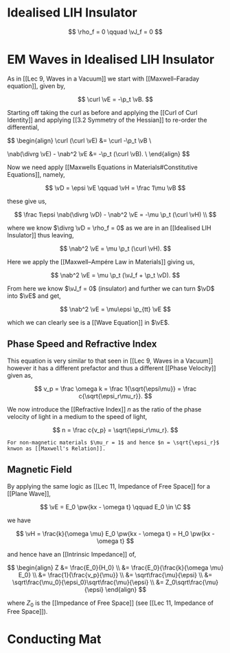 # Idealised LIH Insulator

$$
\rho_f = 0 \qquad \vJ_f = 0
$$

# EM Waves in Idealised LIH Insulator

As in [[Lec 9, Waves in a Vacuum]] we start with [[Maxwell–Faraday equation]], given by,

$$ \curl \vE = -\p_t \vB. $$

Starting off taking the curl as before and applying the [[Curl of Curl Identity]] and applying [[3.2 Symmetry of the Hessian]] to re-order the differential,

$$
\begin{align}
\curl (\curl \vE) &=
\curl -\p_t \vB \\

\nab(\divrg \vE) - \nab^2 \vE &=
-\p_t (\curl \vB). \\
\end{align}
$$

Now we need apply [[Maxwells Equations in Materials#Constitutive Equations]], namely,

$$
\vD = \epsi \vE \qquad \vH = \frac 1\mu \vB
$$

these give us,

$$
\frac 1\epsi \nab(\divrg \vD) - \nab^2 \vE =
-\mu \p_t (\curl \vH) \\
$$

where we know $\divrg \vD = \rho_f = 0$ as we are in an [[Idealised LIH Insulator]] thus leaving,

$$
\nab^2 \vE =
\mu \p_t (\curl \vH).
$$

Here we apply the [[Maxwell–Ampére Law in Materials]] giving us,

$$
\nab^2 \vE =
\mu \p_t (\vJ_f + \p_t \vD).
$$

From here we know $\vJ_f = 0$ (insulator) and further we can turn $\vD$ into $\vE$ and get,

$$ \nab^2 \vE = \mu\epsi \p_{tt} \vE $$

which we can clearly see is a [[Wave Equation]] in $\vE$.

## Phase Speed and Refractive Index

This equation is very similar to that seen in [[Lec 9, Waves in a Vacuum]] however it has a different prefactor and thus a different [[Phase Velocity]] given as,

$$ v_p = \frac \omega k = \frac 1{\sqrt{\epsi\mu}} = \frac c{\sqrt{\epsi_r\mu_r}}. $$

We now introduce the [[Refractive Index]] $n$ as the ratio of the phase velocity of light in a medium to the speed of light,

$$
n = \frac c{v_p} = \sqrt{\epsi_r\mu_r}.
$$

```ad-note
For non-magnetic materials $\mu_r = 1$ and hence $n = \sqrt{\epsi_r}$ knwon as [[Maxwell's Relation]].
```

## Magnetic Field

By applying the same logic as [[Lec 11, Impedance of Free Space]] for a [[Plane Wave]],

$$
\vE = E_0 \pw{kx - \omega t} \qquad E_0 \in \C
$$

we have

$$
\vH = \frac{k}{\omega \mu} E_0 \pw{kx - \omega t} = H_0 \pw{kx - \omega t}
$$

and hence have an [[Intrinsic Impedance]] of,

$$
\begin{align}
Z
&= \frac{E_0}{H_0} \\
&= \frac{E_0}{\frac{k}{\omega \mu} E_0} \\
&= \frac{1}{\frac{v_p}{\mu}} \\
&= \sqrt\frac{\mu}{\epsi} \\
&= \sqrt\frac{\mu_0}{\epsi_0}\sqrt\frac{\mu}{\epsi} \\
&= Z_0\sqrt\frac{\mu}{\epsi}
\end{align}
$$

where $Z_0$ is the [[Impedance of Free Space]] (see [[Lec 11, Impedance of Free Space]]).

# Conducting Mat